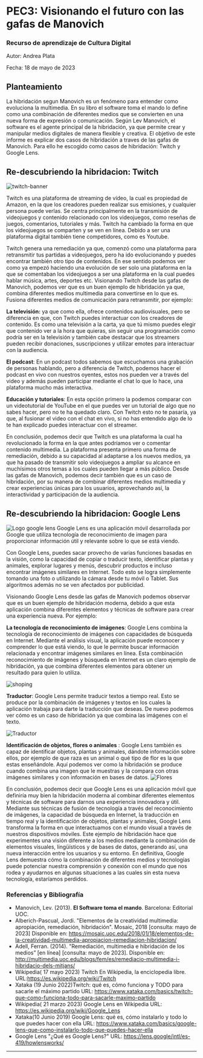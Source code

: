 # PEC3: Visionando el futuro con las gafas de Manovich 

### Recurso de aprendizaje de Cultura Digital 


Autor: Andrea Plata 

Fecha: 18 de mayo de 2023

## Planteamiento
La hibridación segun Manovich es un fenómeno para entender como evoluciona la multimedia. En su libro el software toma el mando lo define como una combinación de diferentes medios que se convierten en una nueva forma de expresión o comunicación. Según Lev Manovich, el software es el agente principal de la hibridación, ya que permite crear y manipular medios digitales de manera flexible y creativa.
El objetivo de este informe es explicar dos casos de hibridación a traves de las gafas de Manovich. Para ello he escogido como casos de hibridación: Twitch y Google Lens.


## Re-descubriendo la hibridacion: Twitch
![twitch-banner](https://github.com/Andreaaplata97/PEC3_Manovich_Reloaded/assets/132663999/8161336b-48ed-4030-927e-305dd41a6b14)

Twitch es una plataforma de streaming de vídeo, la cual es propiedad de Amazon, en la que los creadores pueden realizar sus emisiones, y cualquier persona puede verlas. Se centra principalmente en la transmisión de videojuegos y contenido relacionado con los videojuegos, como reseñas de juegos, comentarios, tutoriales y más. Twitch ha cambiado la forma en que los videojuegos se comparten y se ven en línea.
Debido a ser una plataforma digital también tiene competidores, como es Youtube.

Twitch genera una remediación ya que, comenzó como una plataforma para retransmitir tus partidas a videojuegos, pero ha ido evolucionando y puedes encontrar también otro tipo de contenidos. En ese sentido podemos ver como ya empezó haciendo una evolución de ser solo una plataforma en la que se comentaban los videojuegos a ser una plataforma en la cual puedes hablar música, artes, deportes etc.
Visionando Twitch desde las gafas de Manovich, podemos ver que es un buen ejemplo de hibridación ya que, combina diferentes medios multimedia para convertirse en lo que es. Fusiona diferentes medios de comunicación para retransmitir, por ejemplo:

 **La televisión:** ya que como ella, ofrece contenidos audiovisuales, pero se diferencia en que, con Twitch puedes interactuar con los creadores de contenido. Es como una televisión a la carta, ya que tú mismo puedes elegir que contenido ver a la hora que quieras, sin seguir una programación como podría ser en la televisión y también cabe destacar que los streamers pueden recibir donaciones, suscripciones y utilizar emotes para interactuar con la audiencia.
 
 **El podcast**: En un podcast todos sabemos que escuchamos una grabación de personas hablando, pero a diferencia de Twitch, podemos hacer el podcast en vivo con nuestros oyentes, estos nos pueden ver a través del video y además pueden participar mediante el chat lo que lo hace, una plataforma mucho más interactiva.
 
 **Educación y tutoriales**: En esta opción primero la podemos comparar con un videotutorial de YouTube en el que puedes ver un tutorial de algo que no sabes hacer, pero no te ha quedado claro. Con Twitch esto no te pasaría, ya que, al fusionar el video con el chat en vivo, si no has entendido algo de lo te han explicado puedes interactuar con el streamer.
 
En conclusión, podemos decir que Twitch es una plataforma la cual ha revolucionado la forma en la que antes podríamos ver o comentar contenido multimedia. La plataforma presenta primero una forma de remediación, debido a su capacidad al adaptarse a los nuevos medios, ya que ha pasado de transmitir solo videojuegos a ampliar su alcance en muchísimos otros temas a los cuales pueden llegar a más público.
Desde las gafas de Manovich, podemos decir también que es un caso de hibridación, por su manera de combinar diferentes medios multimedia y crear experiencias únicas para los usuarios, aprovechando así, la interactividad y participación de la audiencia.




## Re-descubriendo la hibridacion: Google Lens
![Logo google lens](https://github.com/Andreaaplata97/PEC3_Manovich_Reloaded/assets/132663999/15f8a9dc-fb25-4fae-81be-1e2662afd0d5)
Google Lens es una aplicación móvil desarrollada por Google que utiliza tecnología de reconocimiento de imagen para proporcionar información útil y relevante sobre lo que se está viendo.

Con Google Lens, puedes sacar provecho de varias funciones basadas en la visión, como la capacidad de copiar o traducir texto, identificar plantas y animales, explorar lugares y menús, descubrir productos e incluso encontrar imágenes similares en Internet. Todo esto se logra simplemente tomando una foto o utilizando la cámara desde tu móvil o Tablet. Sus algoritmos además no se ven afectados por publicidad.

Visionando Google Lens desde las gafas de Manovich podemos observar que es un buen ejemplo de hibridación moderna, debido a que esta aplicación combina diferentes elementos y técnicas de software para crear una experiencia nueva. Por ejemplo:

**La tecnología de reconocimiento de imágenes**: Google Lens combina la tecnología de reconocimiento de imágenes con capacidades de búsqueda en Internet. Mediante el análisis visual, la aplicación puede reconocer y comprender lo que está viendo, lo que le permite buscar información relacionada y encontrar imágenes similares en línea. Esta combinación reconocimiento de imágenes y búsqueda en Internet es un claro ejemplo de hibridación, ya que combina diferentes elementos para obtener un resultado para quien lo utiliza.

![shoping](https://github.com/Andreaaplata97/PEC3_Manovich_Reloaded/assets/132663999/d7df27f3-6ebf-43ab-88b8-b7cacbe03c22)

**Traductor**: Google Lens permite traducir textos a tiempo real. Esto se produce por la combinación de imágenes y textos en los cuales la aplicación trabaja para darte la traducción que deseas. De nuevo podemos ver cómo es un caso de hibridación ya que combina las imágenes con el texto.

![Traductor](https://github.com/Andreaaplata97/PEC3_Manovich_Reloaded/assets/132663999/c3b7369f-e44d-49f0-b1c3-97366d0da677)

**Identificación de objetos, flores o animales** : Google Lens también es capaz de identificar objetos, plantas y animales, dándote información sobre ellos, por ejemplo de que raza es un animal  o qué tipo de flor es la que estas enseñándole. Aquí podemos ver como la hibridación se produce cuando combina una imagen que le muestras y la compara con otras imágenes similares y con información en bases de datos.
![Flores](https://github.com/Andreaaplata97/PEC3_Manovich_Reloaded/assets/132663999/27603105-0834-460f-8bca-8582899383c5)


En conclusión, podemos decir que Google Lens es una aplicación móvil que definiría muy bien la hibridación moderna al combinar diferentes elementos y técnicas de software para darnos una experiencia innovadora y útil. Mediante sus técnicas de fusión de tecnología a través del reconocimiento de imágenes, la capacidad de búsqueda en Internet, la traducción en tiempo real y la identificación de objetos, plantas y animales, Google Lens transforma la forma en que interactuamos con el mundo visual a través de nuestros dispositivos móviles. Este ejemplo de hibridación hace que experimentes una visión diferente a los medios mediante la combinación de elementos visuales, lingüísticos y de bases de datos, generando así, una nueva interacción entre los usuarios y su entorno. En definitiva, Google Lens demuestra cómo la combinación de diferentes medios y tecnologías puede potenciar nuestra comprensión y conexión con el mundo que nos rodea y ayudarnos en algunas situaciones a las cuales sin esta nueva tecnología, estaríamos perdidos.



### Referencias y Bibliografía

* Manovich, Lev. (2013). **El Software toma el mando**. Barcelona: Editorial UOC. 
* Alberich-Pascual, Jordi. "Elementos de la creatividad multimedia: apropiación, remediación, hibridación". Mosaic, 2018 [consulta: mayo de 2023] Disponible en: https://mosaic.uoc.edu/2018/01/18/elementos-de-la-creatividad-multimedia-apropiacion-remediacion-hibridacion/
* Adell, Ferran. (2014). "Remediación, multimedia e hibridación de los medios” [en línea] [consulta: mayo de 2023]. Disponible en: http://multimedia.uoc.edu/blogs/fem/es/remediacio-multimedia-i-hibridacio-dels-mitjans/
* Wikipedia( 17 mayo 2023) Twitch En Wikipedia, la enciclopedia libre. URL:https://es.wikipedia.org/wiki/Twitch
* Xataka (19 Junio 2022)Twitch: qué es, cómo funciona y TODO para sacarle el máximo partido URL: https://www.xataka.com/basics/twitch-que-como-funciona-todo-para-sacarle-maximo-partido
* Wikipedia( 21 marzo 2023) Google Lens en Wikipedia URL: https://es.wikipedia.org/wiki/Google_Lens
* Xataka(10 Junio 2019) Google Lens: qué es, cómo instalarlo y todo lo que puedes hacer con ella URL: https://www.xataka.com/basics/google-lens-que-como-instalarlo-todo-que-puedes-hacer-ella
* Google Lens "¿Qué es Google Lens?" URL: https://lens.google/intl/es-419/howlensworks/

----


